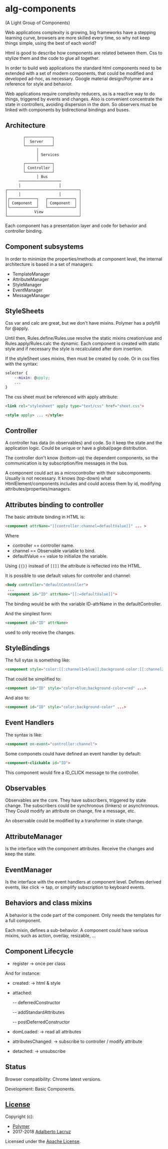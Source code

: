 # alg-components
(A Light Group of Components)

Web applications complexity is growing, big frameworks have a stepping
learning curve, browsers are more skilled every time, so why not keep
things simple, using the best of each world?

Html is good to describe how components are related between them.
Css to stylize them and the code to glue all together.

In order to build web applications the standard html components need to
be extended with a set of modern components, that could be modified and
developed ad-hoc, as necessary. Google material design/Polymer are a
reference for style and behavior.

Web applications require complexity reducers, as is a reactive way to do
things, triggered by events and changes. Also is convenient concentrate
the state in controllers, avoiding dispersion in the dom. So observers
must be linked with components by bidirectional bindings and buses.

## Architecture

            ┌────────────┐
            │  Server    │
            └────────────┘
                  │
                  │ Services
                  │
            ┌────────────┐
            │ Controller │
            └────────────┘
                  │ Bus
          ───────────────────
          │                 │
    ┌────────────────────────────────┐
    │     │                 │        │
    │┌────────────┐   ┌────────────┐ │
    ││ Component  │   │ Component  │ │
    │└────────────┘   └────────────┘ │
    │            View                │
    └────────────────────────────────┘

Each component has a presentation layer and code for behavior and
controller binding.

## Component subsystems
In order to minimize the properties/methods at component level,
the internal architecture is based in a set of managers:

- TemplateManager
- AttributeManager
- StyleManager
- EventManager
- MessageManager

## StyleSheets

Css var and calc are great, but we don't have mixins. Polymer has
a polyfill for @apply.

Until then, Rules.define/Rules.use resolve the static mixins
creation/use and Rules.apply/Rules.calc the dynamic.
Each component is created with static style and if necessary the style
is recalculated after dom insertion.

If the styleSheet uses mixins, then must be created by code. Or in css
files with the syntax:

```css
selector {
    --mixin: @apply;
    ...
}

```

The css sheet must be referenced with apply attribute:
```html
<link rel="stylesheet" apply type="text/css" href="sheet.css">

<style apply> ... </style>
```

## Controller

A controller has data (in observables) and code. So it keep the state
and the application logic. Could be unique or have a global/page
distribution.

The controller don't know (bottom-up) the dependent components,
so the communication is by subscription/fire messages in the bus.

A component could act as a microcontroller with their subcomponents.
Usually is not necessary. It knows (top-down) what HtmlElement/components
includes and could access them by id, modifying
attributes/properties/managers.

## Attributes binding to controller

The basic attribute binding in HTML is:

```html
<component attrName="[[controller:channel=defaultValue]]" ... >
```

Where

* controller == controller name.
* channel == Observable variable to bind.
* defaultValue == value to initialize the variable.

Using `{{}}` instead of `[[]]` the attribute is reflected into the HTML.

It is possible to use default values for controller and channel:

```html
<body controller="defaultController">
 ...
 <component id="ID" attrName="[[:=defaultValue]]">
```

The binding would be with the variable ID-attrName in the defaultController.

And the simplest form:

```html
<component id="ID" attrName>
```

used to only receive the changes.

## StyleBindings

The full sytax is something like:
```html
<component style="color:[[:channel1=blue]];background-color:[[:channel2=red]]" ...>
```

That could be simplified to:
```html
<component id="ID" style="color=blue;background-color=red" ...>
```

And also to:
```html
<component id="ID" style="color;background-color" ...>
```

## Event Handlers

The syntax is like:
```html
<component on-event="controller:channel">
```

Some componets could have defined an event handler by default:
```html
<component-clickable id="ID">
```

This component would fire a ID_CLICK message to the controller.

## Observables

Observables are the core. They have subscribers, triggered by state
change. The subscribers could be synchronous (linkers) or asynchronous.
They Could modify an attribute on change, fire a message, etc.

An observable could be modified by a transformer in state change.

## AttributeManager

Is the interface with the component attributes. Receive the changes
and keep the state.

## EventManager

Is the interface with the event handlers at component level. Defines
derived events, like click -> tap, or simplify subscription to keyboard
events.

## Behaviors and class mixins

A behavior is the code part of the component. Only needs the templates
for a full component.

Each mixin, defines a sub-behavior. A component could have various mixins,
such as action, overlay, resizable, ...

## Component Lifecycle
- register -> once per class

And for instance:

- created: -> html & style

- attached:

    -- deferredConstructor

    -- addStandardAttributes

    -- postDeferredConstructor

- domLoaded: -> read all attributes

- attributesChanged: -> subscribe to controller / modify attribute

- detached: -> unsubscribe

## Status
Browser compatibility: Chrome latest versions.

Development: Basic Components.


## [License](LICENSE)
Copyright (c):
- [Polymer](https://www.polymer-project.org/)
- 2017-2018 [Adalberto Lacruz](https://github.com/AdalbertoLacruz)

Licensed under the [Apache License](LICENSE).

